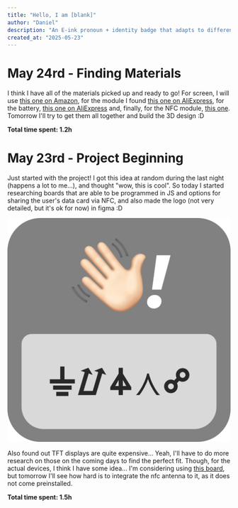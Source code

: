 ```yaml
---
title: "Hello, I am [blank]"
author: "Daniel"
description: "An E-ink pronoun + identity badge that adapts to different contexts via app control and supports NFC sharing for the person's details."
created_at: "2025-05-23"
---
```


# May 24rd - Finding Materials

I think I have all of the materials picked up and ready to go! For screen, I will use [this one on Amazon](https://www.amazon.es/Waveshare-Module-Resolution-Electronic-Raspberry/dp/B071LGVVL1/), for the module I found [this one on AliExpress](https://es.aliexpress.com/item/1005004931357085.html), for the battery, [this one on AliExpress](https://es.aliexpress.com/item/1005006578220023.html) and, finally, for the NFC module, [this one](https://es.aliexpress.com/item/1005007182056113.html). Tomorrow I'll try to get them all together and build the 3D design :D

**Total time spent: 1.2h**

# May 23rd - Project Beginning

Just started with the project! I got this idea at random during the last night (happens a lot to me...), and thought "wow, this is cool". So today I started researching boards that are able to be programmed in JS and options for sharing the user's data card via NFC, and also made the logo (not very detailed, but it's ok for now) in figma :D

![Logo](https://github.com/justdanielndev/hello-i-am-oss/blob/main/images/logo.png?raw=true)

Also found out TFT displays are quite expensive... Yeah, I'll have to do more research on those on the coming days to find the perfect fit. Though, for the actual devices, I think I have some idea... I'm considering using [this board](https://shop.espruino.com/mdbt42q-breakout), but tomorrow I'll see how hard is to integrate the nfc antenna to it, as it does not come preinstalled.

**Total time spent: 1.5h**
